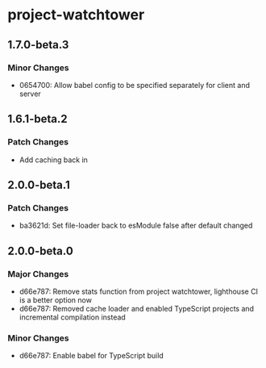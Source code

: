 # project-watchtower

## 1.7.0-beta.3

### Minor Changes

-   0654700: Allow babel config to be specified separately for client and server

## 1.6.1-beta.2

### Patch Changes

-   Add caching back in

## 2.0.0-beta.1

### Patch Changes

-   ba3621d: Set file-loader back to esModule false after default changed

## 2.0.0-beta.0

### Major Changes

-   d66e787: Remove stats function from project watchtower, lighthouse CI is a better option now
-   d66e787: Removed cache loader and enabled TypeScript projects and incremental compilation instead

### Minor Changes

-   d66e787: Enable babel for TypeScript build
